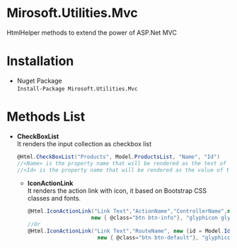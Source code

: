 # Mirosoft.Utilities.Mvc
HtmlHelper methods to extend the power of ASP.Net MVC 

# Installation
- Nuget Package  
  ```Install-Package Mirosoft.Utilities.Mvc```
  
# Methods List
- **CheckBoxList**    
  It renders the input collection as checkbox list   
  ```C#
  @Html.CheckBoxList("Products", Model.ProductsList, "Name", "Id")
  //<Name> is the property name that will be rendered as the text of the checkbox
  //<Id> is the property name that will be rendered as the value of the checkbox
  ```
  
  - **IconActionLink**   
    It renders the action link with icon, it based on Bootstrap CSS classes and fonts.
    ```C#
    @Html.IconActionLink("Link Text","ActionName","ControllerName",new {id = Model.Id},
                        new { @class="btn btn-info"}, "glyphicon glyphicon-pencil")
    //Or
    @Html.IconActionLink("Link Text","RouteName", new {id = Model.Id},
                          new { @class="btn btn-default"}, "glyphicon glyphicon-pencil")
    ```
